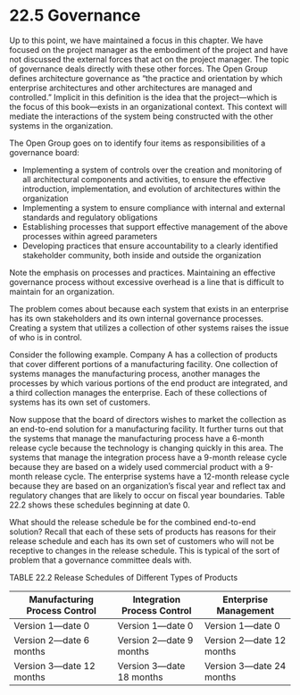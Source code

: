22.5 Governance
===

Up to this point, we have maintained a focus in this chapter. We have focused on the project manager as the embodiment of the project and have not discussed the external forces that act on the project manager. The topic of governance deals directly with these other forces. The Open Group defines architecture governance as “the practice and orientation by which enterprise architectures and other architectures are managed and controlled.” Implicit in this definition is the idea that the project—which is the focus of this book—exists in an organizational context. This context will mediate the interactions of the system being constructed with the other systems in the organization.

The Open Group goes on to identify four items as responsibilities of a governance board:

* Implementing a system of controls over the creation and monitoring of all architectural components and activities, to ensure the effective introduction, implementation, and evolution of architectures within the organization 
* Implementing a system to ensure compliance with internal and external standards and regulatory obligations
* Establishing processes that support effective management of the above processes within agreed parameters
* Developing practices that ensure accountability to a clearly identified stakeholder community, both inside and outside the organization 

Note the emphasis on processes and practices. Maintaining an effective governance process without excessive overhead is a line that is difficult to maintain for an organization.

The problem comes about because each system that exists in an enterprise has its own stakeholders and its own internal governance processes. Creating a system that utilizes a collection of other systems raises the issue of who is in control.

Consider the following example. Company A has a collection of products that cover different portions of a manufacturing facility. One collection of systems manages the manufacturing process, another manages the processes by which various portions of the end product are integrated, and a third collection manages the enterprise. Each of these collections of systems has its own set of customers.

Now suppose that the board of directors wishes to market the collection as an end-to-end solution for a manufacturing facility. It further turns out that the systems that manage the manufacturing process have a 6-month release cycle because the technology is changing quickly in this area. The systems that manage the integration process have a 9-month release cycle because they are based on a widely used commercial product with a 9-month release cycle. The enterprise systems have a 12-month release cycle because they are based on an organization’s fiscal year and reflect tax and regulatory changes that are likely to occur on fiscal year boundaries. Table 22.2 shows these schedules beginning at date 0.

What should the release schedule be for the combined end-to-end solution? Recall that each of these sets of products has reasons for their release schedule and each has its own set of customers who will not be receptive to changes in the release schedule. This is typical of the sort of problem that a governance committee deals with.

TABLE 22.2 Release Schedules of Different Types of Products

Manufacturing Process Control | Integration Process Control | Enterprise Management
---|---|---
Version 1—date 0 | Version 1—date 0 | Version 1—date 0
Version 2—date 6 months | Version 2—date 9 months | Version 2—date 12 months
Version 3—date 12 months | Version 3—date 18 months | Version 3—date 24 months
